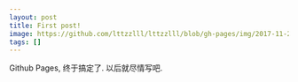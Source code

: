 ```yaml
---
layout: post
title: First post!
image: https://github.com/lttzzlll/lttzzlll/blob/gh-pages/img/2017-11-28-happy.jpg
tags: []
---
```


Github Pages, 终于搞定了. 以后就尽情写吧.